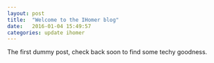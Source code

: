 ```yaml
---
layout: post
title:  "Welcome to the IHomer blog"
date:   2016-01-04 15:49:57
categories: update ihomer
---
```

The first dummy post, check back soon to find some techy goodness.
